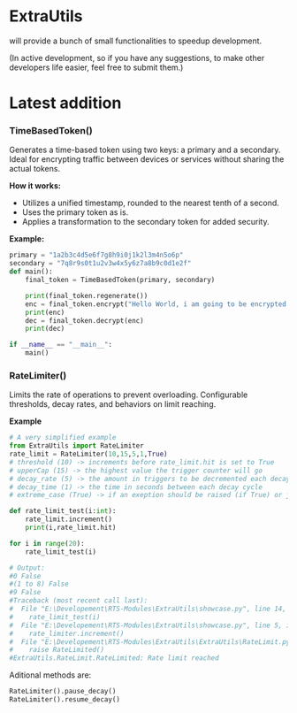 # ExtraUtils
will provide a bunch of small functionalities to speedup development.

(In active development, so if you have any suggestions, to make other developers life easier, feel free to submit them.)

# Latest addition

### TimeBasedToken()
Generates a time-based token using two keys: a primary and a secondary. Ideal for encrypting traffic between devices or services without sharing the actual tokens.

**How it works:**
- Utilizes a unified timestamp, rounded to the nearest tenth of a second.
- Uses the primary token as is.
- Applies a transformation to the secondary token for added security.

**Example:**
```py
primary = "1a2b3c4d5e6f7g8h9i0j1k2l3m4n5o6p"
secondary = "7q8r9s0t1u2v3w4x5y6z7a8b9c0d1e2f"
def main():
    final_token = TimeBasedToken(primary, secondary)

    print(final_token.regenerate())
    enc = final_token.encrypt("Hello World, i am going to be encrypted and decrypted again. : )")
    print(enc)
    dec = final_token.decrypt(enc)
    print(dec)

if __name__ == "__main__":
    main()
```

### RateLimiter()
Limits the rate of operations to prevent overloading. Configurable thresholds, decay rates, and behaviors on limit reaching.

**Example**
```py
# A very simplified example
from ExtraUtils import RateLimiter
rate_limit = RateLimiter(10,15,5,1,True)
# threshold (10) -> increments before rate_limit.hit is set to True
# upperCap (15) -> the highest value the trigger counter will go
# decay_rate (5) -> the amount in triggers to be decremented each decay cycle
# decay_time (1) -> the time in seconds between each decay cycle
# extreme_case (True) -> if an exeption should be raised (if True) or just rate_limit.hit set to True (if False)

def rate_limit_test(i:int):
    rate_limit.increment()
    print(i,rate_limit.hit)

for i in range(20):
    rate_limit_test(i)

# Output:	
#0 False
#(1 to 8) False
#9 False
#Traceback (most recent call last):
#  File "E:\Developement\RTS-Modules\ExtraUtils\showcase.py", line 14, in <module>
#    rate_limit_test(i)
#  File "E:\Developement\RTS-Modules\ExtraUtils\showcase.py", line 5, in rate_limit_test
#    rate_limiter.increment()
#  File "E:\Developement\RTS-Modules\ExtraUtils\ExtraUtils\RateLimit.py", line 30, in increment
#    raise RateLimited()
#ExtraUtils.RateLimit.RateLimited: Rate limit reached
```
Aditional methods are:
```py
RateLimiter().pause_decay()
RateLimiter().resume_decay()
```
